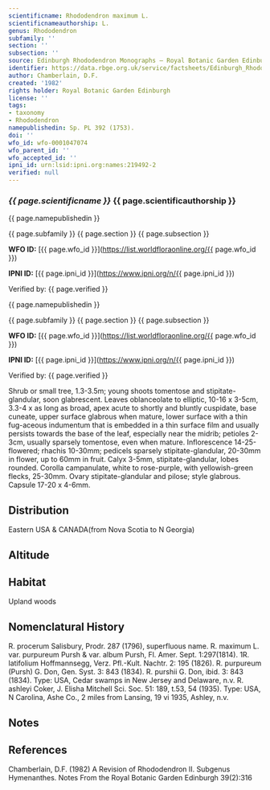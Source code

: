 ```yaml
---
scientificname: Rhododendron maximum L.
scientificnameauthorship: L.
genus: Rhododendron
subfamily: ''
section: ''
subsection: ''
source: Edinburgh Rhododendron Monographs – Royal Botanic Garden Edinburgh
identifier: https://data.rbge.org.uk/service/factsheets/Edinburgh_Rhododendron_Monographs.xhtml
author: Chamberlain, D.F.
created: '1982'
rights holder: Royal Botanic Garden Edinburgh
license: ''
tags:
- taxonomy
- Rhododendron
namepublishedin: Sp. PL 392 (1753).
doi: ''
wfo_id: wfo-0001047074
wfo_parent_id: ''
wfo_accepted_id: ''
ipni_id: urn:lsid:ipni.org:names:219492-2
verified: null
---
```

### _{{ page.scientificname }}_ {{ page.scientificauthorship }}
 {{ page.namepublishedin }}

{{ page.subfamily }} {{ page.section }} {{ page.subsection }}

**WFO ID:** [{{ page.wfo_id }}](https://list.worldfloraonline.org/{{ page.wfo_id }})

**IPNI ID:** [{{ page.ipni_id }}](https://www.ipni.org/n/{{ page.ipni_id }})

Verified by: {{ page.verified }}

 {{ page.namepublishedin }}

{{ page.subfamily }} {{ page.section }} {{ page.subsection }}

**WFO ID:** [{{ page.wfo_id }}](https://list.worldfloraonline.org/{{ page.wfo_id }})

**IPNI ID:** [{{ page.ipni_id }}](https://www.ipni.org/n/{{ page.ipni_id }})

Verified by: {{ page.verified }}



Shrub or small tree, 1.3-3.5m; young shoots tomentose and stipitate-glandular, soon glabrescent. Leaves oblanceolate to elliptic, 10-16 x 3-5cm, 3.3-4 x as long as broad, apex acute to shortly and bluntly cuspidate, base cuneate, upper surface glabrous when mature, lower surface with a thin fug-aceous indumentum that is embedded in a thin surface film and usually persists towards the base of the leaf, especially near the midrib; petioles 2-3cm, usually sparsely tomentose, even when mature. Inflorescence 14-25-flowered; rhachis 10-30mm; pedicels sparsely stipitate-glandular, 20-30mm in flower, up to 60mm in fruit. Calyx 3-5mm, stipitate-glandular, lobes rounded. Corolla campanulate, white to rose-purple, with yellowish-green flecks, 25-30mm. Ovary stipitate-glandular and pilose; style glabrous. Capsule 17-20 x 4-6mm.

## Distribution
Eastern USA & CANADA(from Nova Scotia to N Georgia)

## Altitude


## Habitat
Upland woods

## Nomenclatural History
R. procerum Salisbury, Prodr. 287 (1796), superfluous name. R. maximum L. var. purpureum Pursh & var. album Pursh, Fl. Amer. Sept. 1:297(1814). 1R. latifolium Hoffmannsegg, Verz. Pfl.-Kult. Nachtr. 2: 195 (1826). R. purpureum (Pursh) G. Don, Gen. Syst. 3: 843 (1834). R. purshii G. Don, ibid. 3: 843 (1834). Type: USA, Cedar swamps in New Jersey and Delaware, n.v. R. ashleyi Coker, J. Elisha Mitchell Sci. Soc. 51: 189, t.53, 54 (1935). Type: USA, N Carolina, Ashe Co., 2 miles from Lansing, 19 vi 1935, Ashley, n.v.
                       
## Notes


## References

Chamberlain, D.F. (1982) A Revision of Rhododendron II. Subgenus Hymenanthes. Notes From the Royal Botanic Garden Edinburgh 39(2):316
